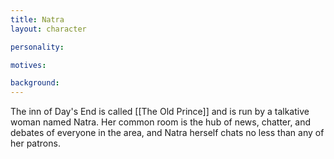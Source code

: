 ```yaml
---
title: Natra
layout: character

personality:

motives:

background:
---
```


The inn of Day's End is called [[The Old Prince]] and is run by a talkative woman named Natra. Her common room is the hub of news, chatter, and debates of everyone in the area, and Natra herself chats no less than any of her patrons.
